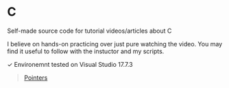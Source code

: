 # C
Self-made source code for tutorial videos/articles about C

I believe on hands-on practicing over just pure watching the video.
You may find it useful to follow with the instuctor and my scripts.

✓ Environemnt tested on Visual Studio 17.7.3

> [Pointers](https://github.com/RemusDBD/C/blob/main/Pointers/Readme.md)

